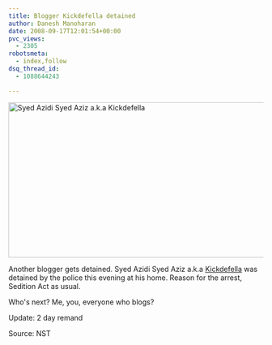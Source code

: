 ```yaml
---
title: Blogger Kickdefella detained
author: Danesh Manoharan
date: 2008-09-17T12:01:54+00:00
pvc_views:
  - 2305
robotsmeta:
  - index,follow
dsq_thread_id:
  - 1088644243

---
```

[<img loading="lazy" src="http://farm4.static.flickr.com/3003/2864569241_a2510cfbbd_o.jpg" alt="Syed Azidi Syed Aziz a.k.a Kickdefella" width="510" height="306" />][1]

Another blogger gets detained. Syed Azidi Syed Aziz a.k.a [Kickdefella][2] was detained by the police this evening at his home. Reason for the arrest, Sedition Act as usual.

Who's next? Me, you, everyone who blogs?

Update: 2 day remand

Source: NST

 [1]: http://www.flickr.com/photos/dannyportal/2864569241/ "Syed Azidi Syed Aziz a.k.a Kickdefella by Danesh Manoharan, on Flickr"
 [2]: http://kickdefella.wordpress.com/